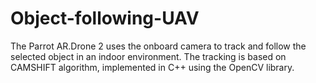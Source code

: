 # Object-following-UAV
The Parrot AR.Drone 2 uses the onboard camera to track and follow the selected object in an indoor environment. The tracking is based on CAMSHIFT algorithm, implemented in C++ using the OpenCV library.
